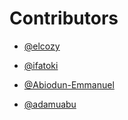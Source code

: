 # Contributors

- [@elcozy](https://github.com/elcozy)

- [@ifatoki](https://github.com/ifatoki)

- [@Abiodun-Emmanuel](https://github.com/Abiodun-Emmanuel)

- [@adamuabu](https://github.com/withadamu)
